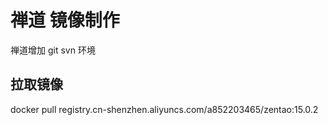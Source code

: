 # 禅道 镜像制作
禅道增加 git svn 环境

## 拉取镜像
docker pull registry.cn-shenzhen.aliyuncs.com/a852203465/zentao:15.0.2









